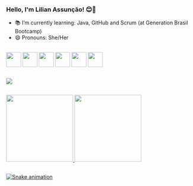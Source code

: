 ### Hello, I'm Lilian Assunção! 😊👋 


- 📚 I’m currently learning: Java, GitHub and Scrum (at Generation Brasil Bootcamp)
- 😄 Pronouns: She/Her


<div style="display: inline_block"><br>
  <img  align="center" height="40" width="40" src="https://cdn.jsdelivr.net/gh/devicons/devicon/icons/java/java-original.svg" />
  <img  align="center" height="40" width="40" src="https://cdn.jsdelivr.net/gh/devicons/devicon/icons/git/git-original-wordmark.svg" />
  <img  align="center" height="40" width="40" src="https://cdn.jsdelivr.net/gh/devicons/devicon/icons/github/github-original-wordmark.svg" />
  <img  align="center" height="40" width="40" src="https://cdn.jsdelivr.net/gh/devicons/devicon/icons/html5/html5-original-wordmark.svg" />
  <img  align="center" height="40" width="40" src="https://cdn.jsdelivr.net/gh/devicons/devicon/icons/css3/css3-plain-wordmark.svg" />
  <img  align="center" height="40" width="40" src="https://cdn.jsdelivr.net/gh/devicons/devicon/icons/javascript/javascript-original.svg" />
  
 </div>
  
 
 ## 
 
 
 <div>
  <a href="www.linkedin.com/in/lilian-assuncao-91787920b" target="_blank"><img align="center" src="https://img.shields.io/badge/LinkedIn-0077B5?style=for-the-badge&logo=linkedin&logoColor=white" target="_blank"></a> 
    
 </div>
  
  
  ##


<div align="left">
  <a href="https://github.com/LilianLCA">
  <img height="180em" src="https://github-readme-stats.vercel.app/api?username=LilianLCA&show_icons=true&theme=synthwave&include_all_commits=true&count_private=true"/>
  <img height="180em" src="https://github-readme-stats.vercel.app/api/top-langs/?username=LilianLCA&layout=compact&langs_count=7&theme=synthwave"/>
</div> 
                                                                                                                                                                                                                
  </div>
   
  ##

 <div> 
   
 ![Snake animation](https://github.com/LilianLCA/LilianLCA/blob/output/github-contribution-grid-snake.svg)
   
 </div>
  
 





